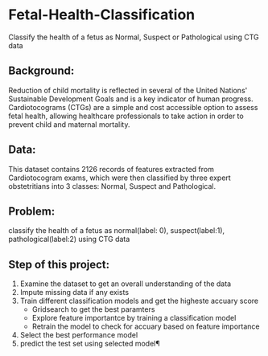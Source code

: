 # Fetal-Health-Classification
Classify the health of a fetus as Normal, Suspect or Pathological using CTG data

## Background: 
Reduction of child mortality is reflected in several of the United Nations' Sustainable Development Goals and is a key indicator of human progress. Cardiotocograms (CTGs) are a simple and cost accessible option to assess fetal health, allowing healthcare professionals to take action in order to prevent child and maternal mortality. 

## Data: 
This dataset contains 2126 records of features extracted from Cardiotocogram exams, which were then classified by three expert obstetritians into 3 classes: Normal, Suspect and Pathological.


## Problem: 
classify the health of a fetus as normal(label: 0), suspect(label:1), pathological(label:2) using CTG data

## Step of this project:
1. Examine the dataset to get an overall understanding of the data
2. Impute missing data if any exists
3. Train different classification models and get the higheste accuary score
    -  Gridsearch to get the best paramters
    -  Explore feature importantce by training a classification model
    -  Retrain the model to check for accuary based on feature importance
4. Select the best performance model
5. predict the test set using selected model¶
